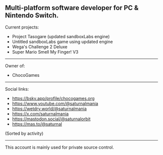 Multi-platform software developer for PC & Nintendo Switch.  
----------------------------  
Current projects:  
- Project Tasogare (updated sandboxLabs engine)  
- Untitled sandboxLabs game using updated engine  
- Wega's Challenge 2 Deluxe  
- Super Mario Smell My Finger! V3  
----------------------------  
Owner of:  
- ChocoGames  
----------------------------  
Social links:  
- https://bsky.app/profile/chocogames.org  
- https://www.youtube.com/@saturnalmania  
- https://wetdry.world/@saturnalmania  
- https://x.com/saturnalmania  
- https://mastodon.social/@saturnalorbit  
- https://mas.to/@saturnal  

(Sorted by activity)  

----------------------------  
This account is mainly used for private source control.  
